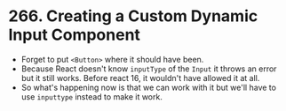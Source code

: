 # 266. Creating a Custom Dynamic Input Component
- Forget to put `<Button>` where it should have been.
- Because React doesn't know `inputType` of the `Input` it throws an error but it still works. Before react 16, it wouldn't have allowed it at all.
- So what's happening now is that we can work with it but we'll have to use `inputtype` instead to make it work. 